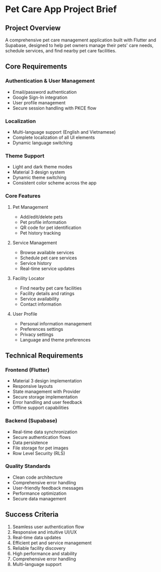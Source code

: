 # Pet Care App Project Brief

## Project Overview
A comprehensive pet care management application built with Flutter and Supabase, designed to help pet owners manage their pets' care needs, schedule services, and find nearby pet care facilities.

## Core Requirements

### Authentication & User Management
- Email/password authentication
- Google Sign-In integration
- User profile management
- Secure session handling with PKCE flow

### Localization
- Multi-language support (English and Vietnamese)
- Complete localization of all UI elements
- Dynamic language switching

### Theme Support
- Light and dark theme modes
- Material 3 design system
- Dynamic theme switching
- Consistent color scheme across the app

### Core Features
1. Pet Management
   - Add/edit/delete pets
   - Pet profile information
   - QR code for pet identification
   - Pet history tracking

2. Service Management
   - Browse available services
   - Schedule pet care services
   - Service history
   - Real-time service updates

3. Facility Locator
   - Find nearby pet care facilities
   - Facility details and ratings
   - Service availability
   - Contact information

4. User Profile
   - Personal information management
   - Preferences settings
   - Privacy settings
   - Language and theme preferences

## Technical Requirements

### Frontend (Flutter)
- Material 3 design implementation
- Responsive layouts
- State management with Provider
- Secure storage implementation
- Error handling and user feedback
- Offline support capabilities

### Backend (Supabase)
- Real-time data synchronization
- Secure authentication flows
- Data persistence
- File storage for pet images
- Row Level Security (RLS)

### Quality Standards
- Clean code architecture
- Comprehensive error handling
- User-friendly feedback messages
- Performance optimization
- Secure data management

## Success Criteria
1. Seamless user authentication flow
2. Responsive and intuitive UI/UX
3. Real-time data updates
4. Efficient pet and service management
5. Reliable facility discovery
6. High performance and stability
7. Comprehensive error handling
8. Multi-language support 